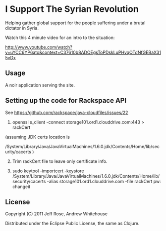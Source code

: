 # I Support The Syrian Revolution

Helping gather global support for the people suffering under a brutal dictator
in Syria.

Watch this 4 minute video for an intro to the situation:

http://www.youtube.com/watch?v=uYCC6YP6ato&context=C37610b8ADOEgsToPDskLuPHvqOTdNfGEBaX315vDx

## Usage

A noir application serving the site.

## Setting up the code for Rackspace API

See https://github.com/rackspace/java-cloudfiles/issues/22

1. openssl s_client -connect storage101.ord1.clouddrive.com:443 > rackCert

(assuming JDK certs location is

/System/Library/Java/JavaVirtualMachines/1.6.0.jdk/Contents/Home/lib/security/cacerts )

2. Trim rackCert file to leave only certificate info.

3. sudo keytool -importcert -keystore /System/Library/Java/JavaVirtualMachines/1.6.0.jdk/Contents/Home/lib/security/cacerts -alias storage101.ord1.clouddrive.com -file rackCert
pw: changeit

## License

Copyright (C) 2011 Jeff Rose, Andrew Whitehouse

Distributed under the Eclipse Public License, the same as Clojure.

